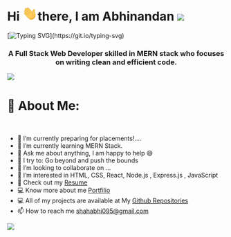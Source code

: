 <h1> Hi  <img src="https://raw.githubusercontent.com/ABSphreak/ABSphreak/master/gifs/Hi.gif" width="35">there, I am Abhinandan  <img src="https://camo.githubusercontent.com/d3359cb00ab0b5ed8f2e1fe3fceb4fbaf3b614340f8c0db99c17b9f50b351770/68747470733a2f2f656d6f6a69732e736c61636b6d6f6a69732e636f6d2f656d6f6a69732f696d616765732f313533313834393433302f343234362f626c6f622d73756e676c61737365732e6769663f31353331383439343330" width="35"></h1> 

[![Typing SVG](https://readme-typing-svg.herokuapp.com?font=neuropol&color=%234E14B8&size=24&lines=I'am+Aspiring+Fullstack+Developer.;Graduated+in+Mechanical+Engineering;Skilled+in+MERN+Stack;)](https://git.io/typing-svg)
<h3 align="center">A Full Stack Web Developer skilled in MERN stack who focuses on writing clean and efficient code.</h3>

<img src="https://raw.githubusercontent.com/andreasbm/readme/master/assets/lines/colored.png">

<!-- ------------------------------------------------About Section------------------------------------------ -->
# 💫 About Me:
<br/>

- 🔭 I’m currently preparing for placements!....<br>
- 🌱 I’m currently learning MERN Stack.<br>
- 💬 Ask me about anything, I am happy to help :smile:
- 🧗 I try to: Go beyond and push the bounds
- 💞️ I’m looking to collaborate on ...
- 👀 I’m interested in HTML, CSS, React, Node.js , Express.js , JavaScript<br>
- 📄 Check out my [Resume](https://drive.google.com/file/d/1VGTPkPt5MM0tC34XWPv54MbkIU0fIs5T/view?usp=share_link)<br>
- 💻 Know more about me [Portfilio](https://shahabhi095.github.io/)<br>
- 💻 All of my projects are available at My [Github Repositories](https://github.com/shahabhi095?tab=repositories)<br>
- 📫 How to reach me shahabhi095@gmail.com<br>

<img src="https://raw.githubusercontent.com/andreasbm/readme/master/assets/lines/colored.png">
